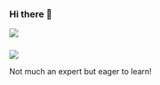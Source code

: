 ### Hi there 👋


<a href="https://github.com/Sophie-zh">
  <img 
       align="center" 
       src="https://github-readme-stats.vercel.app/api?username=sophie-zh&show_icons=true" />
</a>

<!-- 
<a href="https://github.com/Sophie-zh">
  <img 
       align="center" 
       src="https://github-readme-stats.vercel.app/api/top-langs/?username=sophie-zh&layout=default" />

</a>
 -->

###

![](https://komarev.com/ghpvc/?username=sophie-zh&label=Visitors+Counter)


Not much an expert but eager to learn!


<!--
**Sophie-zh/Sophie-zh** is a ✨ _special_ ✨ repository because its `README.md` (this file) appears on your GitHub profile.

Here are some ideas to get you started:

- 🔭 I’m currently working on ...
- 🌱 I’m currently learning ...
- 👯 I’m looking to collaborate on ...
- 🤔 I’m looking for help with ...
- 💬 Ask me about ...
- 📫 How to reach me: ...
- 😄 Pronouns: ...
- ⚡ Fun fact: ...
-->
